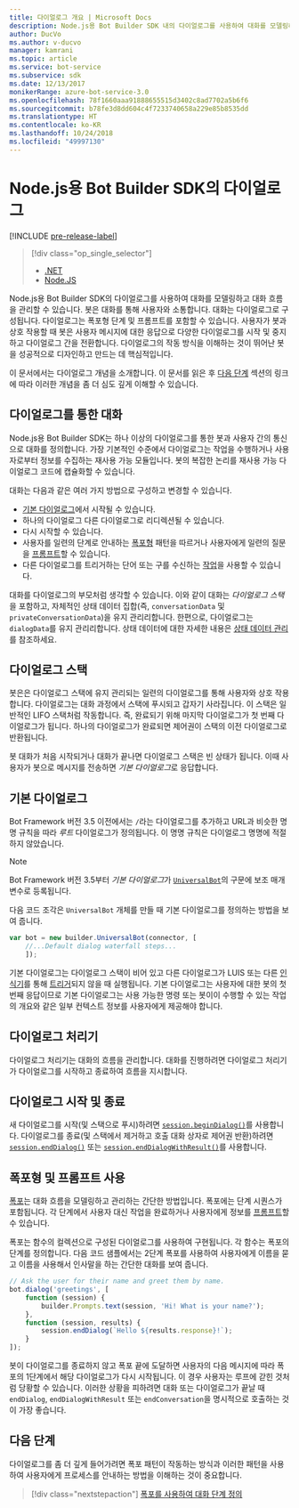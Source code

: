 ```yaml
---
title: 다이얼로그 개요 | Microsoft Docs
description: Node.js용 Bot Builder SDK 내의 다이얼로그를 사용하여 대화를 모델링하고 대화 흐름을 관리하는 방법에 대해 알아봅니다.
author: DucVo
ms.author: v-ducvo
manager: kamrani
ms.topic: article
ms.service: bot-service
ms.subservice: sdk
ms.date: 12/13/2017
monikerRange: azure-bot-service-3.0
ms.openlocfilehash: 78f1660aaa91888655515d3402c8ad7702a5b6f6
ms.sourcegitcommit: b78fe3d8dd604c4f7233740658a229e85b8535dd
ms.translationtype: HT
ms.contentlocale: ko-KR
ms.lasthandoff: 10/24/2018
ms.locfileid: "49997130"
---
```

# <a name="dialogs-in-the-bot-builder-sdk-for-nodejs"></a>Node.js용 Bot Builder SDK의 다이얼로그

[!INCLUDE [pre-release-label](../includes/pre-release-label-v3.md)]

> [!div class="op_single_selector"]
> - [.NET](../dotnet/bot-builder-dotnet-dialogs.md)
> - [Node.JS](../nodejs/bot-builder-nodejs-dialog-overview.md)

Node.js용 Bot Builder SDK의 다이얼로그를 사용하여 대화를 모델링하고 대화 흐름을 관리할 수 있습니다. 봇은 대화를 통해 사용자와 소통합니다. 대화는 다이얼로그로 구성됩니다. 다이얼로그는 폭포형 단계 및 프롬프트를 포함할 수 있습니다. 사용자가 봇과 상호 작용할 때 봇은 사용자 메시지에 대한 응답으로 다양한 다이얼로그를 시작 및 중지하고 다이얼로그 간을 전환합니다. 다이얼로그의 작동 방식을 이해하는 것이 뛰어난 봇을 성공적으로 디자인하고 만드는 데 핵심적입니다. 

이 문서에서는 다이얼로그 개념을 소개합니다. 이 문서를 읽은 후 [다음 단계](#next-steps) 섹션의 링크에 따라 이러한 개념을 좀 더 심도 깊게 이해할 수 있습니다.

## <a name="conversations-through-dialogs"></a>다이얼로그를 통한 대화

Node.js용 Bot Builder SDK는 하나 이상의 다이얼로그를 통한 봇과 사용자 간의 통신으로 대화를 정의합니다. 가장 기본적인 수준에서 다이얼로그는 작업을 수행하거나 사용자로부터 정보를 수집하는 재사용 가능 모듈입니다. 봇의 복잡한 논리를 재사용 가능 다이얼로그 코드에 캡슐화할 수 있습니다.

대화는 다음과 같은 여러 가지 방법으로 구성하고 변경할 수 있습니다.

- [기본 다이얼로그](#default-dialog)에서 시작될 수 있습니다.
- 하나의 다이얼로그 다른 다이얼로그로 리디렉션될 수 있습니다.
- 다시 시작할 수 있습니다.
- 사용자를 일련의 단계로 안내하는 [폭포형](bot-builder-nodejs-dialog-waterfall.md) 패턴을 따르거나 사용자에게 일련의 질문을 [프롬프트](bot-builder-nodejs-dialog-prompt.md)할 수 있습니다.
- 다른 다이얼로그를 트리거하는 단어 또는 구를 수신하는 [작업](bot-builder-nodejs-dialog-actions.md)을 사용할 수 있습니다. 

대화를 다이얼로그의 부모처럼 생각할 수 있습니다. 이와 같이 대화는 *다이얼로그 스택*을 포함하고, 자체적인 상태 데이터 집합(즉, `conversationData` 및 `privateConversationData`)을 유지 관리리합니다. 한편으로, 다이얼로그는 `dialogData`를 유지 관리리합니다. 상태 데이터에 대한 자세한 내용은 [상태 데이터 관리](bot-builder-nodejs-state.md)를 참조하세요.

## <a name="dialog-stack"></a>다이얼로그 스택

봇은은 다이얼로그 스택에 유지 관리되는 일련의 다이얼로그를 통해 사용자와 상호 작용합니다. 다이얼로그는 대화 과정에서 스택에 푸시되고 갑자기 사라집니다. 이 스택은 일반적인 LIFO 스택처럼 작동합니다. 즉, 완료되기 위해 마지막 다이얼로그가 첫 번째 다이얼로그가 됩니다. 하나의 다이얼로그가 완료되면 제어권이 스택의 이전 다이얼로그로 반환됩니다.

봇 대화가 처음 시작되거나 대화가 끝나면 다이얼로그 스택은 빈 상태가 됩니다. 이때 사용자가 봇으로 메시지를 전송하면 *기본 다이얼로그*로 응답합니다.

## <a name="default-dialog"></a>기본 다이얼로그

Bot Framework 버전 3.5 이전에서는 `/`라는 다이얼로그를 추가하고 URL과 비슷한 명명 규칙을 따라 *루트* 다이얼로그가 정의됩니다. 이 명명 규칙은 다이얼로그 명명에 적절하지 않았습니다. 

> [!NOTE]
> Bot Framework 버전 3.5부터 *기본 다이얼로그*가 [`UniversalBot`](https://docs.botframework.com/en-us/node/builder/chat-reference/classes/_botbuilder_d_.universalbot.html#constructor)의 구문에 보조 매개 변수로 등록됩니다.  

다음 코드 조각은 `UniversalBot` 개체를 만들 때 기본 다이얼로그를 정의하는 방법을 보여 줍니다.

```javascript
var bot = new builder.UniversalBot(connector, [
    //...Default dialog waterfall steps...
    ]);
```

기본 다이얼로그는 다이얼로그 스택이 비어 있고 다른 다이얼로그가 LUIS 또는 다른 [인식기](bot-builder-nodejs-recognize-intent-messages.md)를 통해 [트리거](bot-builder-nodejs-dialog-actions.md)되지 않을 때 실행됩니다. 기본 다이얼로그는 사용자에 대한 봇의 첫 번째 응답이므로 기본 다이얼로그는 사용 가능한 명령 또는 봇이이 수행할 수 있는 작업의 개요와 같은 일부 컨텍스트 정보를 사용자에게 제공해야 합니다.

## <a name="dialog-handlers"></a>다이얼로그 처리기

다이얼로그 처리기는 대화의 흐름을 관리합니다. 대화를 진행하려면 다이얼로그 처리기가 다이얼로그를 시작하고 종료하여 흐름을 지시합니다. 

## <a name="starting-and-ending-dialogs"></a>다이얼로그 시작 및 종료

새 다이얼로그를 시작(및 스택으로 푸시)하려면 [`session.beginDialog()`](http://docs.botframework.com/en-us/node/builder/chat-reference/classes/_botbuilder_d_.session#begindialog)를 사용합니다. 다이얼로그를 종료(및 스택에서 제거하고 호출 대화 상자로 제어권 반환)하려면 [`session.endDialog()`](http://docs.botframework.com/en-us/node/builder/chat-reference/classes/_botbuilder_d_.session#enddialog) 또는 [`session.endDialogWithResult()`](http://docs.botframework.com/en-us/node/builder/chat-reference/classes/_botbuilder_d_.session#enddialogwithresult)를 사용합니다. 

## <a name="using-waterfalls-and-prompts"></a>폭포형 및 프롬프트 사용

[폭포](bot-builder-nodejs-dialog-waterfall.md)는 대화 흐름을 모델링하고 관리하는 간단한 방법입니다. 폭포에는 단계 시퀀스가 포함됩니다. 각 단계에서 사용자 대신 작업을 완료하거나 사용자에게 정보를 [프롬프트](bot-builder-nodejs-dialog-prompt.md)할 수 있습니다.

폭포는 함수의 컬렉션으로 구성된 다이얼로그를 사용하여 구현됩니다. 각 함수는 폭포의 단계를 정의합니다. 다음 코드 샘플에서는 2단계 폭포를 사용하여 사용자에게 이름을 묻고 이름을 사용해서 인사말을 하는 간단한 대화를 보여 줍니다.

```javascript
// Ask the user for their name and greet them by name.
bot.dialog('greetings', [
    function (session) {
        builder.Prompts.text(session, 'Hi! What is your name?');
    },
    function (session, results) {
        session.endDialog(`Hello ${results.response}!`);
    }
]);
```

봇이 다이얼로그를 종료하지 않고 폭포 끝에 도달하면 사용자의 다음 메시지에 따라 폭포의 1단계에서 해당 다이얼로그가 다시 시작됩니다. 이 경우 사용자는 루프에 갇힌 것처럼 당황할 수 있습니다. 이러한 상황을 피하려면 대화 또는 다이얼로그가 끝날 때 `endDialog`, `endDialogWithResult` 또는 `endConversation`을 명시적으로 호출하는 것이 가장 좋습니다.

## <a name="next-steps"></a>다음 단계

다이얼로그를 좀 더 깊게 들어가려면 폭포 패턴이 작동하는 방식과 이러한 패턴을 사용하여 사용자에게 프로세스를 안내하는 방법을 이해하는 것이 중요합니다.

> [!div class="nextstepaction"]
> [폭포를 사용하여 대화 단계 정의](bot-builder-nodejs-dialog-waterfall.md)
